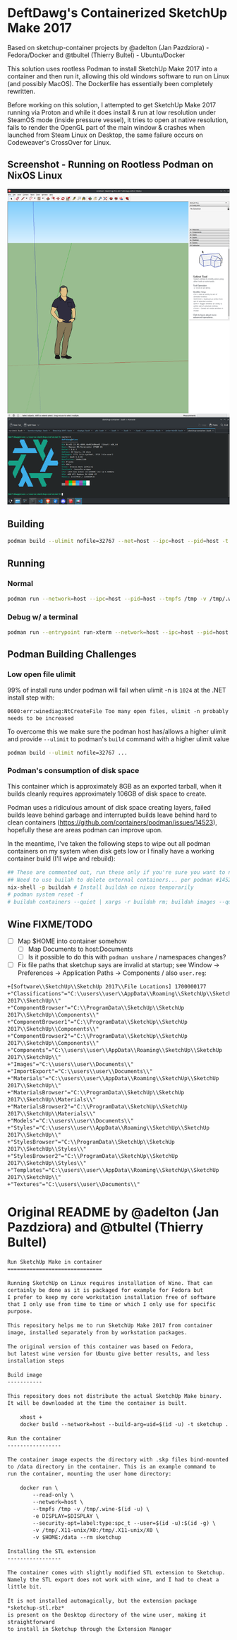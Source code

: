 
# DeftDawg's Containerized SketchUp Make 2017

Based on sketchup-container projects by @adelton (Jan Pazdziora) - Fedora/Docker and @tbultel (Thierry Bultel) - Ubuntu/Docker

This solution uses rootless Podman to install SketchUp Make 2017 into a container and then run it, allowing this old windows software to run on Linux (and possibly MacOS).  The Dockerfile has essentially been completely rewritten.

Before working on this solution, I attempted to get SketchUp Make 2017 running via Proton and 
while it does install & run at low resolution under SteamOS mode (inside pressure vessel), 
it tries to open at native resolution, fails to render the OpenGL part of the main window & crashes when launched from Steam Linux on 
Desktop, the same failure occurs on Codeweaver's CrossOver for Linux.

## Screenshot - Running on Rootless Podman on NixOS Linux

![](containerized-sketchup-screenshot.png) 

## Building

```sh
podman build --ulimit nofile=32767 --net=host --ipc=host --pid=host -t sketchup .
```

## Running

### Normal
```sh
podman run --network=host --ipc=host --pid=host --tmpfs /tmp -v /tmp/.wine-$(id -u) -e DISPLAY=$DISPLAY --security-opt=label:type:spc_t --user=$(id -u):$(id -g) -v /tmp/.X11-unix/X0:/tmp/.X11-unix/X0 -v ${PWD}/data:/data:Z --rm localhost/sketchup
```

### Debug w/ a terminal
```sh
podman run --entrypoint run-xterm --network=host --ipc=host --pid=host --tmpfs /tmp -v /tmp/.wine-$(id -u) -e DISPLAY=$DISPLAY --security-opt=label:type:spc_t --user=$(id -u):$(id -g) -v /tmp/.X11-unix/X0:/tmp/.X11-unix/X0 -v ${PWD}/data:/data:Z --rm localhost/sketchup
```

## Podman Building Challenges
### Low open file ulimit
99% of install runs under podman will fail when ulimit -n is `1024` at the .NET install step with:
```
0600:err:winediag:NtCreateFile Too many open files, ulimit -n probably needs to be increased
```

To overcome this we make sure the podman host has/allows a higher ulimit and provide `--ulimit` to podman's `build` command with a higher ulimit value
```sh
podman build --ulimit nofile=32767 ...
```

### Podman's consumption of disk space

This container which is approximately 8GB as an exported tarball, when it builds cleanly requires approximately 106GB of disk space to create.

Podman uses a ridiculous amount of disk space creating layers, failed builds leave behind garbage and interrupted builds leave behind hard to clean containers (https://github.com/containers/podman/issues/14523), hopefully these are areas podman can improve upon.

In the meantime, I've taken the following steps to wipe out all podman containers on my system when disk gets low or I finally have a working container build (I'll wipe and rebuild):

```sh
## These are commented out, run these only if you're sure you want to nuke *everything* podman
## Need to use builah to delete external containers... per podman #14523
nix-shell -p buildah # Install buildah on nixos temporarily
# podman system reset -f
# buildah containers --quiet | xargs -r buildah rm; buildah images --quiet | xargs -r buildah rmi -f
```

## Wine FIXME/TODO
- [ ] Map $HOME into container somehow
	- [ ] Map Documents to host:Documents
	- [ ] Is it possible to do this with `podman unshare` / namespaces changes?
- [ ] Fix file paths that sketchup says are invalid at startup; 
	  see Window -> Preferences -> Application Paths -> Components / also `user.reg`:
```
+[Software\\SketchUp\\SketchUp 2017\\File Locations] 1700000177
+"Classifications"="C:\\users\\user\\AppData\\Roaming\\SketchUp\\SketchUp 2017\\SketchUp\\"
+"ComponentBrowser"="C:\\ProgramData\\SketchUp\\SketchUp 2017\\SketchUp\\Components\\"
+"ComponentBrowser1"="C:\\ProgramData\\SketchUp\\SketchUp 2017\\SketchUp\\Components\\"
+"ComponentBrowser2"="C:\\ProgramData\\SketchUp\\SketchUp 2017\\SketchUp\\Components\\"
+"Components"="C:\\users\\user\\AppData\\Roaming\\SketchUp\\SketchUp 2017\\SketchUp\\"
+"Images"="C:\\users\\user\\Documents\\"
+"ImportExport"="C:\\users\\user\\Documents\\"
+"Materials"="C:\\users\\user\\AppData\\Roaming\\SketchUp\\SketchUp 2017\\SketchUp\\"
+"MaterialsBrowser"="C:\\ProgramData\\SketchUp\\SketchUp 2017\\SketchUp\\Materials\\"
+"MaterialsBrowser2"="C:\\ProgramData\\SketchUp\\SketchUp 2017\\SketchUp\\Materials\\"
+"Models"="C:\\users\\user\\Documents\\"
+"Styles"="C:\\users\\user\\AppData\\Roaming\\SketchUp\\SketchUp 2017\\SketchUp\\"
+"StylesBrowser"="C:\\ProgramData\\SketchUp\\SketchUp 2017\\SketchUp\\Styles\\"
+"StylesBrowser2"="C:\\ProgramData\\SketchUp\\SketchUp 2017\\SketchUp\\Styles\\"
+"Templates"="C:\\users\\user\\AppData\\Roaming\\SketchUp\\SketchUp 2017\\SketchUp\\"
+"Textures"="C:\\users\\user\\Documents\\"
```

# Original README by @adelton (Jan Pazdziora) and @tbultel (Thierry Bultel) 
```
Run SketchUp Make in container
==============================

Running SketchUp on Linux requires installation of Wine. That can
certainly be done as it is packaged for example for Fedora but
I prefer to keep my core workstation installation free of software
that I only use from time to time or which I only use for specific
purpose.

This repository helps me to run SketchUp Make 2017 from container
image, installed separately from by workstation packages.

The original version of this container was based on Fedora,
but latest wine version for Ubuntu give better results, and less 
installation steps

Build image
-----------

This repository does not distribute the actual SketchUp Make binary.
It will be downloaded at the time the container is built.

	xhost +
	docker build --network=host --build-arg=uid=$(id -u) -t sketchup .

Run the container
-----------------

The container image expects the directory with .skp files bind-mounted
to /data directory in the container. This is an example command to
run the container, mounting the user home directory:

	docker run \
		--read-only \
		--network=host \
		--tmpfs /tmp -v /tmp/.wine-$(id -u) \
		-e DISPLAY=$DISPLAY \
		--security-opt=label:type:spc_t --user=$(id -u):$(id -g) \
		-v /tmp/.X11-unix/X0:/tmp/.X11-unix/X0 \
		-v $HOME:/data --rm sketchup

Installing the STL extension
-----------------

The container comes with slightly modified STL extension to Sketchup.
Namely the STL export does not work with wine, and I had to cheat a little bit.

It is not installed automagically, but the extension package *sketchup-stl.rbz*
is present on the Desktop directory of the wine user, making it straightforward
to install in Sketchup through the Extension Manager
```